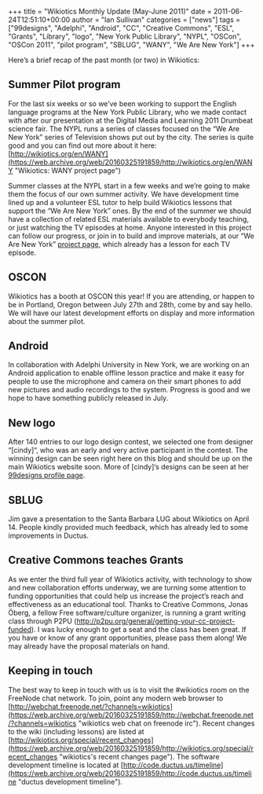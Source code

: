 +++
title = "Wikiotics Monthly Update (May-June 2011)"
date = 2011-06-24T12:51:10+00:00
author = "Ian Sullivan"
categories = ["news"]
tags = ["99designs", "Adelphi", "Android", "CC", "Creative Commons", "ESL", "Grants", "Library", "logo", "New York Public Library", "NYPL", "OSCon", "OSCon 2011", "pilot program", "SBLUG", "WANY", "We Are New York"]
+++

Here’s a brief recap of the past month (or two) in Wikiotics:

## Summer Pilot program

For the last six weeks or so we’ve been working to support the English language programs at the New York Public Library, who we made contact with after our presentation at the Digital Media and Learning 2011 Drumbeat science fair. The NYPL runs a series of classes focused on the “We Are New York” series of Television shows put out by the city. The series is quite good and you can find out more about it here:  
[http://wikiotics.org/en/WANY](https://web.archive.org/web/20160325191859/http://wikiotics.org/en/WANY "Wikiotics: WANY project page")

Summer classes at the NYPL start in a few weeks and we’re going to make them the focus of our own summer activity. We have development time lined up and a volunteer ESL tutor to help build Wikiotics lessons that support the “We Are New York” ones. By the end of the summer we should have a collection of related ESL materials available to everybody teaching, or just watching the TV episodes at home. Anyone interested in this project can follow our progress, or join in to build and improve materials, at our “We Are New York” [project page](https://web.archive.org/web/20160325191859/http://wikiotics.org/en/WANY "Wikiotics: WANY project page"), which already has a lesson for each TV episode.

## OSCON

Wikiotics has a booth at OSCON this year! If you are attending, or happen to be in Portland, Oregon between July 27th and 28th, come by and say hello. We will have our latest development efforts on display and more information about the summer pilot.

## Android

In collaboration with Adelphi University in New York, we are working on an Android application to enable offline lesson practice and make it easy for people to use the microphone and camera on their smart phones to add new pictures and audio recordings to the system. Progress is good and we hope to have something publicly released in July.

## New logo

After 140 entries to our logo design contest, we selected one from designer “\[cindy\]“, who was an early and very active participant in the contest. The winning design can be seen right here on this blog and should be up on the main Wikiotics website soon. More of \[cindy\]‘s designs can be seen at her [99designs profile page](https://web.archive.org/web/20160325191859/http://99designs.com/users/335159 "[cindy]'s 99design profile page").

## SBLUG

Jim gave a presentation to the Santa Barbara LUG about Wikiotics on April 14. People kindly provided much feedback, which has already led to some improvements in Ductus.

## Creative Commons teaches Grants

As we enter the third full year of Wikiotics activity, with technology to show and new collaboration efforts underway, we are turning some attention to funding opportunities that could help us increase the project’s reach and effectiveness as an educational tool. Thanks to Creative Commons, Jonas Öberg, a fellow Free software/culture organizer, is running a grant writing class through P2PU (http://p2pu.org/general/getting-your-cc-project-funded). I was lucky enough to get a seat and the class has been great. If you have or know of any grant opportunities, please pass them along! We may already have the proposal materials on hand.

## Keeping in touch

The best way to keep in touch with us is to visit the #wikiotics room on the FreeNode chat network. To join, point any modern web browser to [http://webchat.freenode.net/?channels=wikiotics](https://web.archive.org/web/20160325191859/http://webchat.freenode.net/?channels=wikiotics "wikiotics web chat on freenode irc"). Recent changes to the wiki (including lessons) are listed at  
[http://wikiotics.org/special/recent_changes](https://web.archive.org/web/20160325191859/http://wikiotics.org/special/recent_changes "wikiotics's recent changes page"). The software  
development timeline is located at [http://code.ductus.us/timeline](https://web.archive.org/web/20160325191859/http://code.ductus.us/timeline "ductus development timeline").
